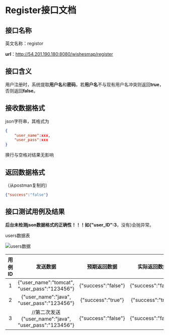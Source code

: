 # Register接口文档

## 接口名称

英文名称：registor

**url**：http://54.201.190.180:8080/wishesmap/register

## 接口含义

用户注册时，系统提取**用户名**和**密码**，若**用户名**不与现有用户名冲突则返回**true**，否则返回**false**。



## 接收数据格式

json字符串，其格式为

```json
{
	"user_name":xxx,
	"user_pass":xxx
}
```

换行与空格对结果无影响

## 返回数据格式

（从postman复制的）

```json
{"success":"false"}
```

## 接口测试用例及结果

**后台未检测json数据格式的正确性！！！**如**{"user_ID":3**，没有}会抛异常。

users数据表

![users数据](/users数据.PNG)

| 用例ID |                           发送数据                           |    预期返回数据     |    实际返回数据     |
| :----: | :----------------------------------------------------------: | :-----------------: | :-----------------: |
|   1    |      {"user_name":"tomcat",<br />"user_pass":"123456"}       | {"success":"false"} | {"success":"false"} |
|   2    |       {"user_name":"java",<br />"user_pass":"123456"}        | {"success":"true"}  | {"success":"true"}  |
|   3    | //第二次发送<br />{"user_name":"java",<br />"user_pass":"123456"} | {"success":"false"} | {"success":"false"} |

